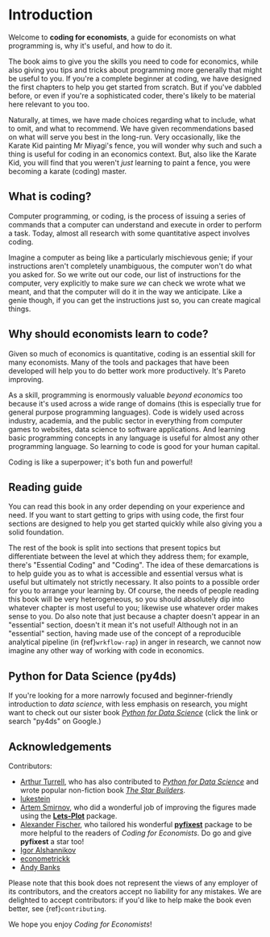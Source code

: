 # Introduction

Welcome to **coding for economists**, a guide for economists on what programming is, why it's useful, and how to do it.

The book aims to give you the skills you need to code for economics, while also giving you tips and tricks about programming more generally that might be useful to you. If you're a complete beginner at coding, we have designed the first chapters to help you get started from scratch. But if you've dabbled before, or even if you're a sophisticated coder, there's likely to be material here relevant to you too.

Naturally, at times, we have made choices regarding what to include, what to omit, and what to recommend. We have given recommendations based on what will serve you best in the long-run. Very occasionally, like the Karate Kid painting Mr Miyagi's fence, you will wonder why such and such a thing is useful for coding in an economics context. But, also like the Karate Kid, you will find that you weren't *just* learning to paint a fence, you were becoming a karate (coding) master.

## What is coding?

Computer programming, or coding, is the process of issuing a series of commands that a computer can understand and execute in order to perform a task. Today, almost all research with some quantitative aspect involves coding.

Imagine a computer as being like a particularly mischievous genie; if your instructions aren't completely unambiguous, the computer won't do what you asked for. So we write out our code, our list of instructions for the computer, very explicitly to make sure *we* can check we wrote what we meant, and that the computer will do it in the way we anticipate. Like a genie though, if you can get the instructions just so, you can create magical things.

## Why should economists learn to code?

Given so much of economics is quantitative, coding is an essential skill for many economists. Many of the tools and packages that have been developed will help you to do better work more productively. It's Pareto improving.

As a skill, programming is enormously valuable *beyond economics* too because it's used across a wide range of domains (this is especially true for general purpose programming languages). Code is widely used across industry, academia, and the public sector in everything from computer games to websites, data science to software applications. And learning basic programming concepts in any language is useful for almost any other programming language. So learning to code is good for your human capital.

Coding is like a superpower; it's both fun and powerful!

## Reading guide

You can read this book in any order depending on your experience and need. If you want to start getting to grips with using code, the first four sections are designed to help you get started quickly while also giving you a solid foundation.

The rest of the book is split into sections that present topics but differentiate between the level at which they address them; for example, there's "Essential Coding" and "Coding". The idea of these demarcations is to help guide you as to what is accessible and essential versus what is useful but ultimately not strictly necessary. It also points to a possible order for you to arrange your learning by. Of course, the needs of people reading this book will be very heterogeneous, so you should absolutely dip into whatever chapter is most useful to you; likewise use whatever order makes sense to you. Do also note that just because a chapter doesn't appear in an "essential" section, doesn't it mean it's not useful! Although not in an "essential" section, having made use of the concept of a reproducible analytical pipeline (in {ref}`wrkflow-rap`) in anger in research, we cannot now imagine any other way of working with code in economics.

## Python for Data Science (py4ds)

If you're looking for a more narrowly focused and beginner-friendly introduction to *data science*, with less emphasis on research, you might want to check out our sister book [*Python for Data Science*](https://aeturrell.github.io/python4DS) (click the link or search "py4ds" on Google.)

## Acknowledgements

Contributors:

- [Arthur Turrell](https://aeturrell.com/), who has also contributed to [*Python for Data Science*](https://aeturrell.github.io/python4DS) and wrote popular non-fiction book [*The Star Builders*](https://aeturrell.com/thestarbuilders/thestarbuilders.html).
- [lukestein](https://github.com/lukestein)
- [Artem Smirnov](https://github.com/ASmirnov-HORIS), who did a wonderful job of improving the figures made using the [**Lets-Plot**](https://lets-plot.org/) package.
- [Alexander Fischer](https://github.com/s3alfisc), who tailored his wonderful [**pyfixest**](https://github.com/s3alfisc/pyfixest) package to be more helpful to the readers of *Coding for Economists*. Do go and give **pyfixest** a star too!
- [Igor Alshannikov](https://github.com/alshan)
- [econometrickk](https://github.com/econometrickk)
- [Andy Banks](https://github.com/banksad)

Please note that this book does not represent the views of any employer of its contributors, and the creators accept no liability for any mistakes. We are delighted to accept contributors: if you'd like to help make the book even better, see {ref}`contributing`.

We hope you enjoy *Coding for Economists*!
